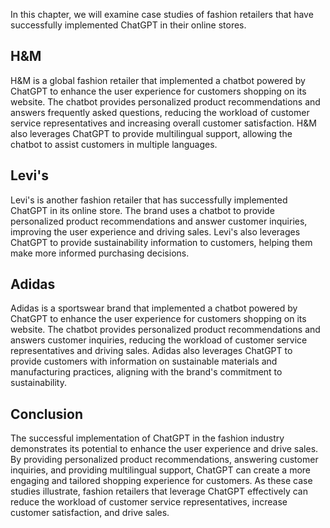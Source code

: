 
In this chapter, we will examine case studies of fashion retailers that have successfully implemented ChatGPT in their online stores.

H\&M
----

H\&M is a global fashion retailer that implemented a chatbot powered by ChatGPT to enhance the user experience for customers shopping on its website. The chatbot provides personalized product recommendations and answers frequently asked questions, reducing the workload of customer service representatives and increasing overall customer satisfaction. H\&M also leverages ChatGPT to provide multilingual support, allowing the chatbot to assist customers in multiple languages.

Levi's
------

Levi's is another fashion retailer that has successfully implemented ChatGPT in its online store. The brand uses a chatbot to provide personalized product recommendations and answer customer inquiries, improving the user experience and driving sales. Levi's also leverages ChatGPT to provide sustainability information to customers, helping them make more informed purchasing decisions.

Adidas
------

Adidas is a sportswear brand that implemented a chatbot powered by ChatGPT to enhance the user experience for customers shopping on its website. The chatbot provides personalized product recommendations and answers customer inquiries, reducing the workload of customer service representatives and driving sales. Adidas also leverages ChatGPT to provide customers with information on sustainable materials and manufacturing practices, aligning with the brand's commitment to sustainability.

Conclusion
----------

The successful implementation of ChatGPT in the fashion industry demonstrates its potential to enhance the user experience and drive sales. By providing personalized product recommendations, answering customer inquiries, and providing multilingual support, ChatGPT can create a more engaging and tailored shopping experience for customers. As these case studies illustrate, fashion retailers that leverage ChatGPT effectively can reduce the workload of customer service representatives, increase customer satisfaction, and drive sales.
